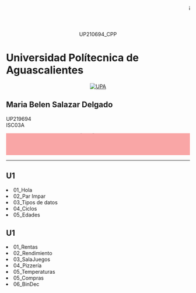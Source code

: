 
  <marquee behavior="scroll" direction="left" height="60" scrollamount="5">¡Hola!, Bienvenido a mi Git Hub. Desarrollado especialmente para la materia de: Programación. </marquee>  


<center>UP210694_CPP </center>

# Universidad Polítecnica de Aguascalientes  

<center>
  
<a title="Información sobre la UPA" href="https://upa.edu.mx/"><img src="https://upa.edu.mx/wp-content/uploads/2021/02/Logo_UPA-1024x617.jpg" alt="UPA" /></a>
</center>


## Maria Belen Salazar Delgado 

UP219694   
ISC03A  

<marquee behavior="scroll" bgcolor="#F9A6A6" direction="down" height="60" scrollamount="2"><center><font face=adler color="#000000" size=5><b> Unidades y Ejercicios en C++ </font> </center>
</marquee> 
<hr>

 ## __U1__
<e1>
<li>01_Hola</li>
<li>02_Par Impar</li> 
<li>03_Tipos de datos</li>
<li>04_Ciclos</li>
<li>05_Edades</li> 
</e>
  
 ## __U1__ 
<e1>
<li>01_Rentas</li>
<li>02_Rendimiento</li> 
<li>03_SalaJuegos</li>
<li>04_Pizzería</li>
<li>05_Temperaturas</li> 
<li>05_Compras</li> 
<li>06_BinDec</li> 
</e>
